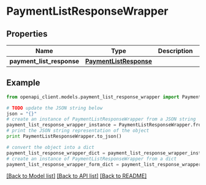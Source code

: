 # PaymentListResponseWrapper


## Properties
Name | Type | Description | Notes
------------ | ------------- | ------------- | -------------
**payment_list_response** | [**PaymentListResponse**](PaymentListResponse.md) |  | [optional] 

## Example

```python
from openapi_client.models.payment_list_response_wrapper import PaymentListResponseWrapper

# TODO update the JSON string below
json = "{}"
# create an instance of PaymentListResponseWrapper from a JSON string
payment_list_response_wrapper_instance = PaymentListResponseWrapper.from_json(json)
# print the JSON string representation of the object
print PaymentListResponseWrapper.to_json()

# convert the object into a dict
payment_list_response_wrapper_dict = payment_list_response_wrapper_instance.to_dict()
# create an instance of PaymentListResponseWrapper from a dict
payment_list_response_wrapper_form_dict = payment_list_response_wrapper.from_dict(payment_list_response_wrapper_dict)
```
[[Back to Model list]](../README.md#documentation-for-models) [[Back to API list]](../README.md#documentation-for-api-endpoints) [[Back to README]](../README.md)


